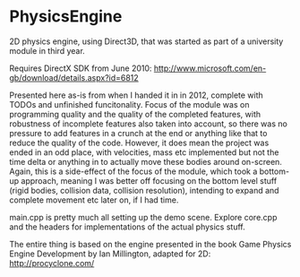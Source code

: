 PhysicsEngine
=============

2D physics engine, using Direct3D, that was started as part of a university module in third year.

Requires DirectX SDK from June 2010: http://www.microsoft.com/en-gb/download/details.aspx?id=6812

Presented here as-is from when I handed it in in 2012, complete with TODOs and unfinished funcitonality. Focus of the module was on programming quality and the quality of the completed features, with robustness of incomplete features also taken into account, so there was no pressure to add features in a crunch at the end or anything like that to reduce the quality of the code. However, it does mean the project was ended in an odd place, with velocities, mass etc implemented but not the time delta or anything in to actually move these bodies around on-screen. Again, this is a side-effect of the focus of the module, which took a bottom-up approach, meaning I was better off focusing on the bottom level stuff (rigid bodies, collision data, collision resolution), intending to expand and complete movement etc later on, if I had time. 

main.cpp is pretty much all setting up the demo scene. Explore core.cpp and the headers for implementations of the actual physics stuff.

The entire thing is based on the engine presented in the book Game Physics Engine Development by Ian Millington, adapted for 2D: http://procyclone.com/
